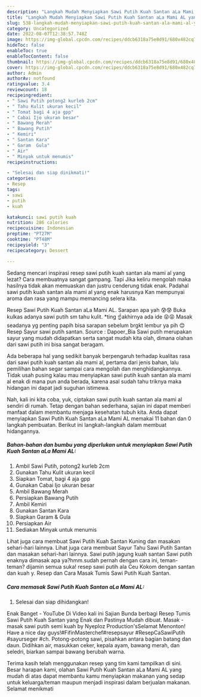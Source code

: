 ```yaml
---
description: "Langkah Mudah Menyiapkan Sawi Putih Kuah Santan aLa Mami AL yang Lezat Sekali}"
title: "Langkah Mudah Menyiapkan Sawi Putih Kuah Santan aLa Mami AL yang Lezat Sekali}"
slug: 538-langkah-mudah-menyiapkan-sawi-putih-kuah-santan-ala-mami-al-yang-lezat-sekali
category: Uncategorized
date: 2022-08-07T12:38:57.748Z
image: https://img-global.cpcdn.com/recipes/ddcb6318a75e8d91/680x482cq70/sawi-putih-kuah-santan-ala-mami-al-foto-resep-utama.jpg
hideToc: false
enableToc: true
enableTocContent: false
thumbnail: https://img-global.cpcdn.com/recipes/ddcb6318a75e8d91/680x482cq70/sawi-putih-kuah-santan-ala-mami-al-foto-resep-utama.jpg
cover: https://img-global.cpcdn.com/recipes/ddcb6318a75e8d91/680x482cq70/sawi-putih-kuah-santan-ala-mami-al-foto-resep-utama.jpg
author: Admin
authorAv: notfound
ratingvalue: 3.4
reviewcount: 18
recipeingredient:
- " Sawi Putih potong2 kurleb 2cm"
- " Tahu Kulit ukuran kecil"
- " Tomat bagi 4 aja gpp"
- " Cabai Ijo ukuran besar"
- " Bawang Merah"
- " Bawang Putih"
- " Kemiri"
- " Santan Kara"
- " Garam  Gula"
- " Air"
- " Minyak untuk menumis"
recipeinstructions:

- "Selesai dan siap dinikmati!"
categories:
- Resep
tags:
- sawi
- putih
- kuah

katakunci: sawi putih kuah 
nutrition: 286 calories
recipecuisine: Indonesian
preptime: "PT27M"
cooktime: "PT48M"
recipeyield: "3"
recipecategory: Dessert

---
```



Sedang mencari inspirasi resep sawi putih kuah santan ala mami al yang lezat? Cara membuatnya sangat gampang. Tapi Jika keliru mengolah maka hasilnya tidak akan memuaskan dan justru cenderung tidak enak. Padahal sawi putih kuah santan ala mami al yang enak harusnya Kan mempunyai aroma dan rasa yang mampu memancing selera kita.


Resep Sawi Putih Kuah Santan aLa Mami AL. Sarapan apa yah 😰😰 Buka kulkas adanya sawi putih sm tahu kulit. *ting ☝akhirnya ada ide 😝😝 Masak seadanya yg penting papih bisa sarapan sebelum brgkt lembur ya pih 😊 Resep Sayur sawi putih santan. Source : Dapoer_Bia Sawi putih merupakan sayur yang mudah didapatkan serta sangat mudah kita olah, dimana olahan dari sawi putih ini bisa sangat beragam.

Ada beberapa hal yang sedikit banyak berpengaruh terhadap kualitas rasa dari sawi putih kuah santan ala mami al, pertama dari jenis bahan, lalu pemilihan bahan segar sampai cara mengolah dan menghidangkannya. Tidak usah pusing kalau mau menyiapkan sawi putih kuah santan ala mami al enak di mana pun anda berada, karena asal sudah tahu triknya maka hidangan ini dapat jadi suguhan istimewa.


Nah, kali ini kita coba, yuk, ciptakan sawi putih kuah santan ala mami al sendiri di rumah. Tetap dengan bahan sederhana, sajian ini dapat memberi manfaat dalam membantu menjaga kesehatan tubuh kita. Anda dapat menyiapkan Sawi Putih Kuah Santan aLa Mami AL memakai 11 bahan dan 0 langkah pembuatan. Berikut ini langkah-langkah dalam membuat hidangannya.

<!--inarticleads1-->

##### Bahan-bahan dan bumbu yang diperlukan untuk menyiapkan Sawi Putih Kuah Santan aLa Mami AL:

1. Ambil  Sawi Putih, potong2 kurleb 2cm
1. Gunakan  Tahu Kulit ukuran kecil
1. Siapkan  Tomat, bagi 4 aja gpp
1. Gunakan  Cabai Ijo ukuran besar
1. Ambil  Bawang Merah
1. Persiapkan  Bawang Putih
1. Ambil  Kemiri
1. Gunakan  Santan Kara
1. Siapkan  Garam &amp; Gula
1. Persiapkan  Air
1. Sediakan  Minyak untuk menumis


Lihat juga cara membuat Sawi Putih Kuah Santan Kuning dan masakan sehari-hari lainnya. Lihat juga cara membuat Sayur Tahu Sawi Putih Santan dan masakan sehari-hari lainnya. Sawi putih jagung kuah santan Sawi putih enaknya dimasak apa ya?hmm.sudah pernah dengan cara ini, teman-teman? dijamin semua suka! resep sawi putih ala Ceu Kokom dengan santan dan kuah y. Resep dan Cara Masak Tumis Sawi Putih Kuah Santan. 

<!--inarticleads2-->

##### Cara memasak Sawi Putih Kuah Santan aLa Mami AL:


1. Selesai dan siap dihidangkan!

Enak Banget - YouTube Di Video kali ini Sajian Bunda berbagi Resep Tumis Sawi Putih Kuah Santan yang Enak dan Pastinya Mudah dibuat. Masak - masak sawi putih semi kuah by Nyeploz Production&#39;sSelamat Menonton! Have a nice day guys!#FifinMasterchef#resepsayur #ResepCaSawiPutih #sayurseger #ch. Potong-potong sawi, pisahkan antara bagian batang dan daun. Didihkan air, masukkan ceker, kepala ayam, bawang merah, dan seledri, biarkan sampai bawang berubah warna. 

Terima kasih telah menggunakan resep yang tim kami tampilkan di sini. Besar harapan kami, olahan Sawi Putih Kuah Santan aLa Mami AL yang mudah di atas dapat membantu kamu menyiapkan makanan yang sedap untuk keluarga/teman maupun menjadi inspirasi dalam berjualan makanan. Selamat menikmati
